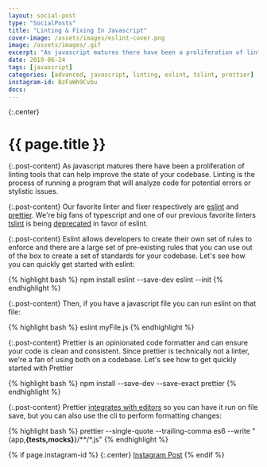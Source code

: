 ```yaml
---
layout: social-post
type: "SocialPosts"
title: "Linting & Fixing In Javascript"
cover-image: /assets/images/eslint-cover.png
image: /assets/images/.gif
excerpt: "As javascript matures there have been a proliferation of linting tools that can help improve the state of your codebase."
date: 2019-06-24
tags: [javascript]
categories: [advanced, javascript, linting, eslint, tslint, prettier]
instagram-id: BzFaWh9Cvbu
docs:
---
```

{:.center}
# {{ page.title }}

{:.post-content}
As javascript matures there have been a proliferation of linting tools that can help improve the state of your codebase. Linting is the process of running a program that will analyze code for potential errors or stylistic issues.

{:.post-content}
Our favorite linter and fixer respectively are <a href="https://eslint.org" target="_blank">eslint</a> and <a href="https://prettier.io/" target="_blank">prettier</a>.
We're big fans of typescript and one of our previous favorite linters <a href="https://palantir.github.io/tslint/" target="_blank">tslint</a>
is being <a href="https://medium.com/palantir/tslint-in-2019-1a144c2317a9" target="_blank">deprecated</a> in favor of eslint.

{:.post-content}
Eslint allows developers to create their own set of rules to enforce and there
are a large set of pre-existing rules that you can use out of the box to
create a set of standards for your codebase. Let's see how you can quickly get
started with eslint:

{% highlight bash %}
npm install eslint --save-dev
eslint --init
{% endhighlight %}

{:.post-content}
Then, if you have a javascript file you can run eslint on that file:

{% highlight bash %}
eslint myFile.js
{% endhighlight %}

{:.post-content}
Prettier is an opinionated code formatter and can ensure your code is clean
and consistent. Since prettier is technically not a linter, we're a fan of using
both on a codebase. Let's see how to get quickly started with Prettier

{% highlight bash %}
npm install --save-dev --save-exact prettier
{% endhighlight %}

{:.post-content}
Prettier <a href="https://prettier.io/docs/en/editors.html" target="_blank">integrates with editors</a>
so you can have it run on file save, but you can also use the cli to perform
formatting changes:

{% highlight bash %}
prettier --single-quote --trailing-comma es6 --write "{app,__{tests,mocks}__}/**/*.js"
{% endhighlight %}

{% if page.instagram-id %}
{:.center}
<a class="insta-link" href="https://www.instagram.com/p/{{page.instagram-id}}" target="_blank">Instagram Post</a>
{% endif %}
